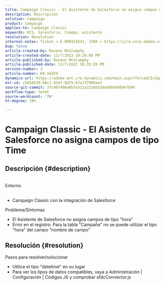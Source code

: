 ```yaml
---
title: Campaign Classic - El Asistente de Salesforce no asigna campos de tipo Time
description: Descripción
solution: Campaign
product: Campaign
applies-to: Campaign Classic
keywords: KCS, Salesforce, tiempo, asistente
resolution: Resolution
internal-notes: Ticket = E-000153641, JIRA = https://jira.corp.adobe.com/browse/NEO-27340
bug: false
article-created-by: Roxann McGlumphy
article-created-date: 11/7/2022 10:26:00 PM
article-published-by: Roxann McGlumphy
article-published-date: 11/7/2022 10:35:29 PM
version-number: 3
article-number: KA-16359
dynamics-url: https://adobe-ent.crm.dynamics.com/main.aspx?forceUCI=1&pagetype=entityrecord&etn=knowledgearticle&id=a7e62e27-eb5e-ed11-9561-6045bd006704
exl-id: cb658539-b8c1-454f-8d75-67a727980ae3
source-git-commit: 3fc967406e8b7a321a223bb538eb90e9d69e7b98
workflow-type: tm+mt
source-wordcount: '79'
ht-degree: 10%

---
```


# Campaign Classic - El Asistente de Salesforce no asigna campos de tipo Time

## Descripción {#description}

<br>Entorno<br><br>
- Campaign Classic con la integración de Salesforce

Problema/Síntomas
- El Asistente de Salesforce no asigna campos de tipo &quot;hora&quot;
- Error en el registro: Para la tabla &quot;Campaña&quot; no se puede utilizar el tipo &quot;hora&quot; del campo &quot;nombre de campo&quot;



## Resolución {#resolution}

Pasos para resolver/solucionar
- Utilice el tipo &quot;datetime&quot; en su lugar
- Para ver los tipos de datos compatibles, vaya a Administración | Configuración | Códigos JS y comprobar sfdcConnector.js
